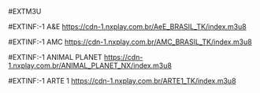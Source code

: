 #EXTM3U

#EXTINF:-1 A&E
https://cdn-1.nxplay.com.br/AeE_BRASIL_TK/index.m3u8

#EXTINF:-1 AMC
https://cdn-1.nxplay.com.br/AMC_BRASIL_TK/index.m3u8

#EXTINF:-1 ANIMAL PLANET
https://cdn-1.nxplay.com.br/ANIMAL_PLANET_NX/index.m3u8

#EXTINF:-1 ARTE 1
https://cdn-1.nxplay.com.br/ARTE1_TK/index.m3u8
